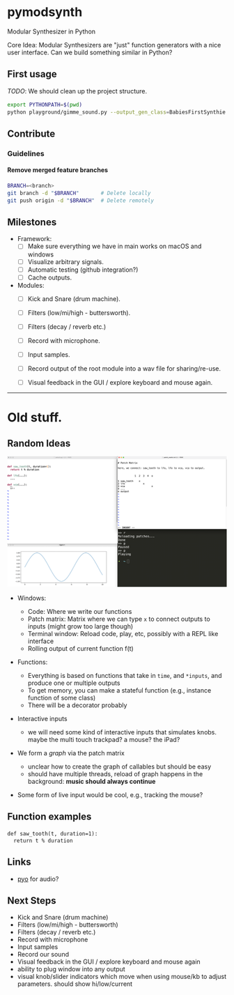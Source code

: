 # pymodsynth

Modular Synthesizer in Python

Core Idea: Modular Synthesizers are "just" function generators with a nice user interface. Can we build something similar in Python?


## First usage

_TODO_: We should clean up the project structure.

```sh
export PYTHONPATH=$(pwd)
python playground/gimme_sound.py --output_gen_class=BabiesFirstSynthie
```

## Contribute

### Guidelines

#### Remove merged feature branches

```sh
BRANCH=<branch>
git branch -d "$BRANCH"       # Delete locally
git push origin -d "$BRANCH"  # Delete remotely
```

## Milestones

- Framework:
  - [ ] Make sure everything we have in main works on macOS and windows
  - [ ] Visualize arbitrary signals.
  - [ ] Automatic testing (github integration?)
  - [ ] Cache outputs.
- Modules:
  - [ ] Kick and Snare (drum machine).
  - [ ] Filters (low/mi/high - buttersworth).
  - [ ] Filters (decay / reverb etc.)
  - [ ] Record with microphone.
  - [ ] Input samples.
  - [ ] Record output of the root module into a wav file for sharing/re-use.
  - [ ] Visual feedback in the GUI / explore keyboard and mouse again.



---

# Old stuff.

## Random Ideas

![Figure](https://github.com/fab-jul/pymodsynth/raw/main/fig.png)

- Windows: 
  - Code: Where we write our functions
  - Patch matrix: Matrix where we can type `x` to connect outputs to inputs (might grow too large though)
  - Terminal window: Reload code, play, etc, possibly with a REPL like interface
  - Rolling output of current function f(t)

- Functions:
  - Everything is based on functions that take in `time`, and `*inputs`, and produce one or multiple outputs
  - To get memory, you can make a stateful function (e.g., instance function of some class)
  - There will be a decorator probably

- Interactive inputs
  -  we will need some kind of interactive inputs that simulates knobs. maybe the multi touch trackpad? a mouse? the iPad?

- We form a *graph* via the patch matrix
  - unclear how to create the graph of callables but should be easy
  - should have multiple threads, reload of graph happens in the background: **music should always continue**

- Some form of live input would be cool, e.g., tracking the mouse?

## Function examples

```
def saw_tooth(t, duration=1):
  return t % duration
```

## Links

- [pyo](http://ajaxsoundstudio.com/software/pyo/) for audio?


## Next Steps

- Kick and Snare (drum machine)
- Filters (low/mi/high - buttersworth)
- Filters (decay / reverb etc.)
- Record with microphone
- Input samples
- Record our sound
- Visual feedback in the GUI / explore keyboard and mouse again
- ability to plug window into any output
- visual knob/slider indicators which move when using mouse/kb to adjust parameters. should show hi/low/current





